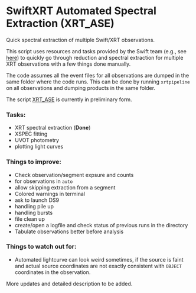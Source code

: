 # SwiftXRT Automated Spectral Extraction (XRT_ASE)
Quick spectral extraction of multiple Swift/XRT observations. 

This script uses resources and tasks provided by the Swift team (e.g., see [here](http://www.swift.ac.uk/analysis/xrt/spectra.php)) to quickly go through reduction and spectral extraction for multiple XRT observations with a few things done manually.

The code assumes all the event files for all observations are dumped in the same folder where the code runs. This can be done by running `xrtpipeline` on all observations and dumping products in the same folder.

The script [XRT_ASE](https://github.com/bersavosh/XRT_ASE/blob/master/XRT_ASE.py) is currently in preliminary form.

### Tasks:
- XRT spectral extraction (**Done**)
- XSPEC fitting 
- UVOT photometry
- plotting light curves

### Things to improve:
- Check observation/segment expsure and counts
- for observations in `auto`
- allow skipping extraction from a segment
- Colored warnings in terminal
- ask to launch DS9
- handling pile up
- handling bursts
- file clean up
- create/open a logfile and check status of previous runs in the directory
- Tabulate observations better before analysis

### Things to watch out for:
- Automated lightcurve can look weird sometimes, if the source is faint and actual source coordinates are not exactly consistent with `OBJECT` coordinates in the observation.

More updates and detailed description to be added.
